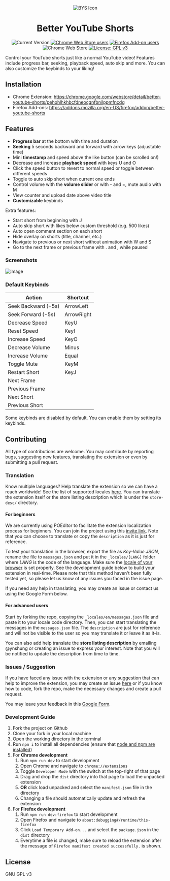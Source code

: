<div align="center">

![BYS Icon](./src/assets/icons/bys-128.png)

# Better YouTube Shorts

![Current Version](https://img.shields.io/amo/v/better-youtube-shorts?label=version)
[![Chrome Web Store users](https://img.shields.io/chrome-web-store/users/pehohlhkhbcfdneocgnfbnilppmfncdg?label=chrome)](https://chrome.google.com/webstore/detail/better-youtube-shorts/pehohlhkhbcfdneocgnfbnilppmfncdg)
[![Firefox Add-on users](https://img.shields.io/amo/users/better-youtube-shorts?label=firefox)](https://addons.mozilla.org/en-US/firefox/addon/better-youtube-shorts)
![Chrome Web Store](https://img.shields.io/chrome-web-store/rating/pehohlhkhbcfdneocgnfbnilppmfncdg)
[![License: GPL v3](https://img.shields.io/badge/License-GPLv3-blue.svg)](https://www.gnu.org/licenses/gpl-3.0)

</div>

Control your YouTube shorts just like a normal YouTube video! Features include progress bar, seeking, playback speed, auto skip and more. You can also customize the keybinds to your liking!

## Installation

- Chrome Extension: https://chrome.google.com/webstore/detail/better-youtube-shorts/pehohlhkhbcfdneocgnfbnilppmfncdg
- Firefox Add-ons: https://addons.mozilla.org/en-US/firefox/addon/better-youtube-shorts

## Features

- **Progress bar** at the bottom with time and duration
- **Seeking** 5 seconds backward and forward with arrow keys (adjustable time)
- Mini **timestamp** and speed above the like button (can be scrolled on!)
- Decrease and increase **playback speed** with keys U and O
- Click the speed button to revert to normal speed or toggle between different speeds
- Toggle to auto skip short when current one ends
- Control volume with the **volume slider** or with - and =, mute audio with M
- View counter and upload date above video title
- **Customizable** keybinds

Extra features:

- Start short from beginning with J
- Auto skip short with likes below custom threshold (e.g. 500 likes)
- Auto open comment section on each short
- Hide overlay on shorts (title, channel, etc.)
- Navigate to previous or next short without animation with W and S
- Go to the next frame or previous frame with . and , while paused

### Screenshots

![image](https://github.com/ynshung/better-yt-shorts/assets/61302840/448f4050-cc7f-4676-b072-8bf2771d4b59)

### Default Keybinds

| Action              | Shortcut   |
| ------------------- | ---------- |
| Seek Backward (+5s) | ArrowLeft  |
| Seek Forward (-5s)  | ArrowRight |
| Decrease Speed      | KeyU       |
| Reset Speed         | KeyI       |
| Increase Speed      | KeyO       |
| Decrease Volume     | Minus      |
| Increase Volume     | Equal      |
| Toggle Mute         | KeyM       |
| Restart Short       | KeyJ       |
| Next Frame          |            |
| Previous Frame      |            |
| Next Short          |            |
| Previous Short      |            |

Some keybinds are disabled by default. You can enable them by setting its keybinds.

## Contributing

All type of contributions are welcome. You may contribute by reporting bugs, suggesting new features, translating the extension or even by submitting a pull request.

### Translation

Know multiple languages? Help translate the extension so we can have a reach worldwide! See the list of supported locales [here](https://developer.chrome.com/docs/webstore/i18n/#choosing-locales-to-support). You can translate the extension itself or the store listing description which is under the `store-desc/` directory.

#### For beginners

We are currently using POEditor to facilitate the extension localization process for beginners. You can join the project using this [invite link](https://poeditor.com/join/project/QwlUFSANOG). Note that you can choose to translate or copy the `description` as it is just for reference.

To test your translation in the browser, export the file as _Key-Value JSON_, rename the file to `messages.json` and put it in the `_locales/[LANG]` folder where _LANG_ is the code of the language. Make sure the [locale of your browser](https://developer.chrome.com/docs/extensions/reference/i18n/#how-to-set-browsers-locale) is set properly. See the development guide below to build your extension in real-time. Please note that this method haven't been fully tested yet, so please let us know of any issues you faced in the issue page.

If you need any help in translating, you may create an issue or contact us using the Google Form below.

#### For advanced users

Start by forking the repo, copying the `_locales/en/messages.json` file and paste it to your locale code directory. Then, you can start translating the messages in the `messages.json` file. The `description` are just for reference and will not be visible to the user so you may translate it or leave it as it-is.

You can also add help translate the **store listing description** by emailing @ynshung or creating an issue to express your interest. Note that you will be notified to update the description from time to time.

### Issues / Suggestion

If you have faced any issue with the extension or any suggestion that can help to improve the extension, you may create an issue [here](https://github.com/ynshung/better-yt-shorts/issues) or if you know how to code, fork the repo, make the necessary changes and create a pull request.

You may leave your feedback in this [Google Form](https://forms.gle/pvSiMwDeQVfwyALfA).

### Development Guide

1. Fork the project on Github
2. Clone your fork in your local machine
3. Open the working directory in the terminal
4. Run `npm i` to install all dependencies (ensure that [node and npm are installed](https://nodejs.org/en))
5. For **Chrome development**
   1. Run `npm run dev` to start development
   2. Open Chrome and navigate to `chrome://extensions`
   3. Toggle `Developer Mode` with the switch at the top-right of that page
   4. Drag and drop the `dist` directory into that page to load the unpacked extension
   5. **OR** click load unpacked and select the `manifest.json` file in the directory
   6. Changing a file should automatically update and refresh the extension
6. For **Firefox development**
   1. Run `npm run dev:firefox` to start development
   2. Open Firefox and navigate to `about:debugging#/runtime/this-firefox`
   3. Click `Load Temporary Add-on...` and select the `package.json` in the `dist` directory
   4. Everytime a file is changed, make sure to reload the extension after the message of `Firefox manifest created successfully.` is shown.

## License

GNU GPL v3
